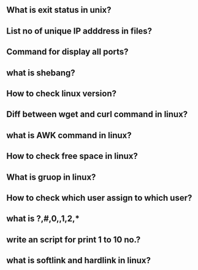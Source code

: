 ## What is exit status in unix?

## List no of unique IP adddress in files?

## Command for display all ports?

## what is shebang?

## How to check linux version?

## Diff between wget and curl command in linux?

## what is AWK command in linux?

## How to check free space in linux?

## What is gruop in linux?

## How to check which user assign to which user?

## what is $?,$#,$0,$$,$1,$2,$* 

## write an script for print 1 to 10 no.?

## what is softlink and hardlink in linux?

